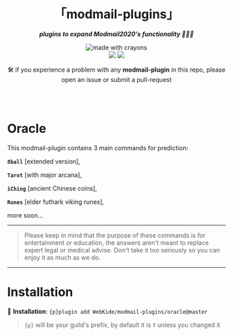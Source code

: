 <div align="center">
<h1>「modmail-plugins」</h1>
<p><b><i>plugins to expand Modmail2020's functionality 🍆💦🍑</i></b></p>
</div>


<div align="center">
<img src="http://forthebadge.com/images/badges/made-with-crayons.svg?style=for-the-badge" alt="made with crayons"><br>
<img src="https://img.shields.io/badge/python-v3.7-12a4ff?style=for-the-badge&logo=python&logoColor=12a4ff">
<img src="https://img.shields.io/badge/library-discord%2Epy-ffbb10?style=for-the-badge">

<p>🛠️ if you experience a problem with any <b>modmail-plugin</b> in this repo, please open an issue or submit a pull-request</p>
<br><br>
</div>

# Oracle

This modmail-plugin contains 3 main commands for prediction: 

**`8ball`** [extended version], 

**`Tarot`** [with major arcana], 

**`iChing`** [ancient Chinese coins], 

**`Runes`** [elder futhark viking runes], 

more soon...

- - - -

> Please keep in mind that the purpose of these commands is for entertainment or education, the answers aren't meant to replace expert legal or medical advise. Don't take it too seriously so you can enjoy it as much as we do.

- - - -

# Installation

🔸 <b>Installation</b>: `{p}plugin add WebKide/modmail-plugins/oracle@master`

> `{p}` will be your guild's prefix, by default it is **`?`** unless you changed it

